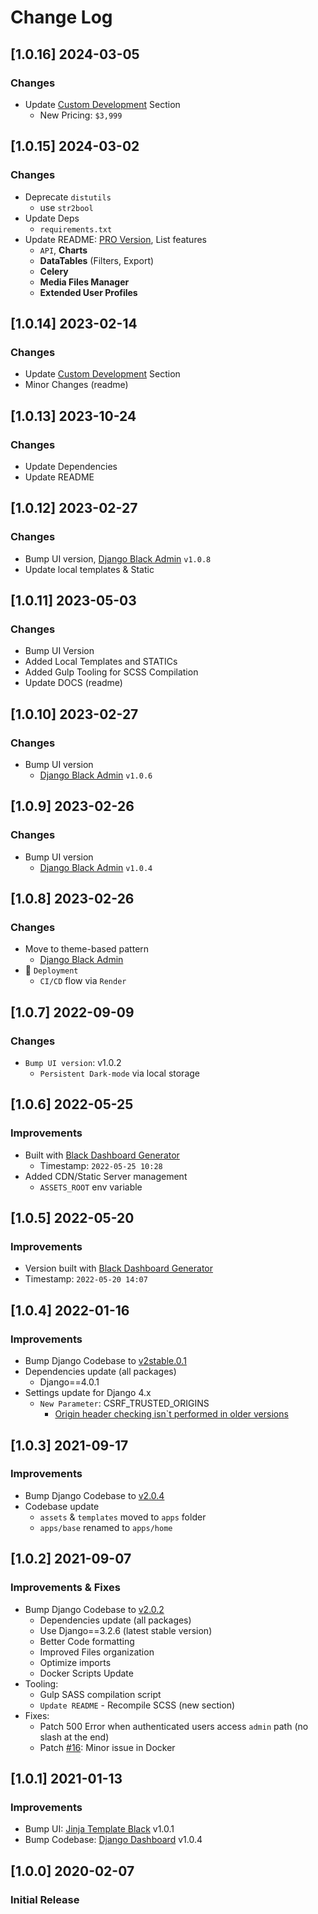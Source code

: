 # Change Log

## [1.0.16] 2024-03-05
### Changes

- Update [Custom Development](https://appseed.us/custom-development/) Section
  - New Pricing: `$3,999`

## [1.0.15] 2024-03-02
### Changes

- Deprecate `distutils`
  - use `str2bool`
- Update Deps 
  - `requirements.txt`  
- Update README: [PRO Version](https://appseed.us/product/black-dashboard-pro/django/), List features
  - `API`, **Charts** 
  - **DataTables** (Filters, Export)
  - **Celery**
  - **Media Files Manager**
  - **Extended User Profiles**

## [1.0.14] 2023-02-14
### Changes

- Update [Custom Development](https://appseed.us/custom-development/) Section
- Minor Changes (readme)

## [1.0.13] 2023-10-24
### Changes

- Update Dependencies 
- Update README 

## [1.0.12] 2023-02-27
### Changes

- Bump UI version, [Django Black Admin](https://github.com/app-generator/django-admin-black) `v1.0.8`
- Update local templates & Static

## [1.0.11] 2023-05-03
### Changes

- Bump UI Version
- Added Local Templates and STATICs
- Added Gulp Tooling for SCSS Compilation
- Update DOCS (readme) 

## [1.0.10] 2023-02-27
### Changes

- Bump UI version
  - [Django Black Admin](https://github.com/app-generator/django-admin-black) `v1.0.6`

## [1.0.9] 2023-02-26
### Changes

- Bump UI version
  - [Django Black Admin](https://github.com/app-generator/django-admin-black) `v1.0.4`

## [1.0.8] 2023-02-26
### Changes

- Move to theme-based pattern
  - [Django Black Admin](https://github.com/app-generator/django-admin-black) 
- 🚀 `Deployment` 
  - `CI/CD` flow via `Render`

## [1.0.7] 2022-09-09
### Changes

- `Bump UI version`: v1.0.2
  - `Persistent Dark-mode` via local storage

## [1.0.6] 2022-05-25
### Improvements

- Built with [Black Dashboard Generator](https://appseed.us/generator/black-dashboard/)
  - Timestamp: `2022-05-25 10:28`
- Added CDN/Static Server management
  - `ASSETS_ROOT` env variable
  
## [1.0.5] 2022-05-20
### Improvements

- Version built with [Black Dashboard Generator](https://appseed.us/generator/black-dashboard/)
- Timestamp: `2022-05-20 14:07`

## [1.0.4] 2022-01-16
### Improvements

- Bump Django Codebase to [v2stable.0.1](https://github.com/app-generator/boilerplate-code-django-dashboard/releases)
- Dependencies update (all packages) 
  - Django==4.0.1
- Settings update for Django 4.x
  - `New Parameter`: CSRF_TRUSTED_ORIGINS
    - [Origin header checking isn`t performed in older versions](https://docs.djangoproject.com/en/4.0/ref/settings/#csrf-trusted-origins)  

## [1.0.3] 2021-09-17
### Improvements

- Bump Django Codebase to [v2.0.4](https://github.com/app-generator/boilerplate-code-django-dashboard/releases)
- Codebase update
  - `assets` & `templates` moved to `apps` folder
  - `apps/base` renamed to `apps/home`

## [1.0.2] 2021-09-07
### Improvements & Fixes

- Bump Django Codebase to [v2.0.2](https://github.com/app-generator/boilerplate-code-django-dashboard/releases)
  - Dependencies update (all packages)
  - Use Django==3.2.6 (latest stable version)
  - Better Code formatting
  - Improved Files organization
  - Optimize imports
  - Docker Scripts Update 
- Tooling:
  - Gulp SASS compilation script   
  - `Update README` - Recompile SCSS (new section)
- Fixes: 
  - Patch 500 Error when authenticated users access `admin` path (no slash at the end)
  - Patch [#16](https://github.com/app-generator/boilerplate-code-django-dashboard/issues/16): Minor issue in Docker 

## [1.0.1] 2021-01-13
### Improvements 

- Bump UI: [Jinja Template Black](https://github.com/app-generator/jinja-black-dashboard) v1.0.1
- Bump Codebase: [Django Dashboard](https://github.com/app-generator/boilerplate-code-django-dashboard) v1.0.4

## [1.0.0] 2020-02-07
### Initial Release
